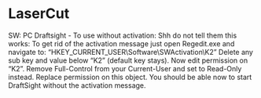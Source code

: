 # LaserCut

SW: PC Draftsight - To use without activation:
Shh do not tell them this works: To get rid of the activation message just open Regedit.exe and navigate to: “HKEY_CURRENT_USER\Software\SWActivation\K2” Delete any sub key and value below “K2” (default key stays). Now edit permission on “K2”. Remove Full-Control from your Current-User and set to Read-Only instead. Replace permission on this object. You should be able now to start DraftSight without the activation message.

